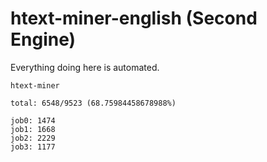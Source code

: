# htext-miner-english (Second Engine)

Everything doing here is automated.

```
htext-miner

total: 6548/9523 (68.75984458678988%)

job0: 1474
job1: 1668
job2: 2229
job3: 1177
```